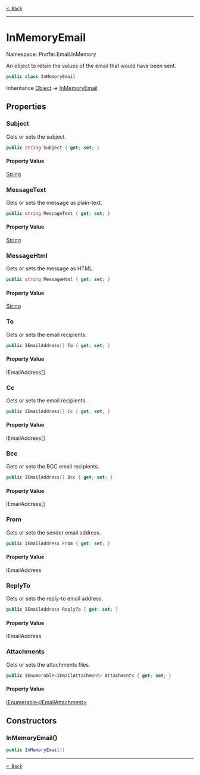 [`< Back`](./)

---

# InMemoryEmail

Namespace: Proffer.Email.InMemory

An object to retain the values of the email that would have been sent.

```csharp
public class InMemoryEmail
```

Inheritance [Object](https://docs.microsoft.com/en-us/dotnet/api/system.object) → [InMemoryEmail](./proffer.email.inmemory.inmemoryemail)

## Properties

### **Subject**

Gets or sets the subject.

```csharp
public string Subject { get; set; }
```

#### Property Value

[String](https://docs.microsoft.com/en-us/dotnet/api/system.string)<br>

### **MessageText**

Gets or sets the message as plain-text.

```csharp
public string MessageText { get; set; }
```

#### Property Value

[String](https://docs.microsoft.com/en-us/dotnet/api/system.string)<br>

### **MessageHtml**

Gets or sets the message as HTML.

```csharp
public string MessageHtml { get; set; }
```

#### Property Value

[String](https://docs.microsoft.com/en-us/dotnet/api/system.string)<br>

### **To**

Gets or sets the email recipients.

```csharp
public IEmailAddress[] To { get; set; }
```

#### Property Value

IEmailAddress[]<br>

### **Cc**

Gets or sets the email recipients.

```csharp
public IEmailAddress[] Cc { get; set; }
```

#### Property Value

IEmailAddress[]<br>

### **Bcc**

Gets or sets the BCC email recipients.

```csharp
public IEmailAddress[] Bcc { get; set; }
```

#### Property Value

IEmailAddress[]<br>

### **From**

Gets or sets the sender email address.

```csharp
public IEmailAddress From { get; set; }
```

#### Property Value

IEmailAddress<br>

### **ReplyTo**

Gets or sets the reply-to email address.

```csharp
public IEmailAddress ReplyTo { get; set; }
```

#### Property Value

IEmailAddress<br>

### **Attachments**

Gets or sets the attachments files.

```csharp
public IEnumerable<IEmailAttachment> Attachments { get; set; }
```

#### Property Value

[IEnumerable&lt;IEmailAttachment&gt;](https://docs.microsoft.com/en-us/dotnet/api/system.collections.generic.ienumerable-1)<br>

## Constructors

### **InMemoryEmail()**



```csharp
public InMemoryEmail()
```

---

[`< Back`](./)

